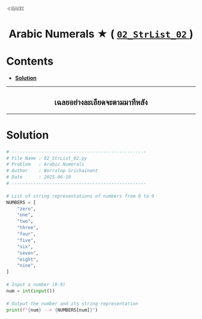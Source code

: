 <p align="left">
  <a href="../README.md">
    <img src="../../Z99-OTHERS/00-common/00-back.png" style="width:10%">
  </a>
</p>

<div align="center">
  <h1>
    Arabic Numerals ★ (
      <a href="https://drive.google.com/file/d/19so7zJiFzwUmRbSAQhQPItIh2FfPMgkk/view?usp=drive_link">
        <code>02_StrList_02</code>
      </a>
    )
  </h1>
</div>

# Contents

-   [**Solution**](#solution)

---

<div align="center">
  <h2>เฉลยอย่างละเอียดจะตามมาทีหลัง</h2>
</div>

---

# Solution

```python
# --------------------------------------------------
# File Name : 02_StrList_02.py
# Problem   : Arabic Numerals
# Author    : Worralop Srichainont
# Date      : 2025-06-10
# --------------------------------------------------

# List of string representations of numbers from 0 to 9
NUMBERS = [
    "zero",
    "one",
    "two",
    "three",
    "four",
    "five",
    "six",
    "seven",
    "eight",
    "nine",
]

# Input a number (0-9)
num = int(input())

# Output the number and its string representation
print(f"{num} --> {NUMBERS[num]}")
```
